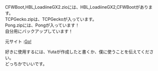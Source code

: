 CFWBoot,HBL,LoadiineGX2.zioには、HBL,LoadiineGX2,CFWBootがあります。<br>
TCPGecko.zipは、TCPGeckoが入っています。<br>
Pong.zipには、Pongが入っています！<br>
自分用にバックアップしています！<br>

元サイト :<a href="http://yuta123.atspace.cc/">Go!</a><br>

好きに使用するには、Yutaが作成したと書くか、僕に使うことを伝えてください。<br>
どっちかでいいです。

